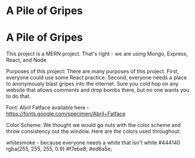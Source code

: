 # A Pile of Gripes
# A Pile of Gripes

This project is a MERN project. That's right - we are using Mongo, Express, React, and Node

Purposes of this project:
There are many purposes of this project. First, everyone could use some React practice. Second, everyone needs a place to anonymously blast gripes into the internet. Sure you cold hop on any website that allows comments and drop bombs there, but no one wants you to do that.


Font: Abril Fatface available here - https://fonts.google.com/specimen/Abril+Fatface

Color Scheme:
We thought we would go nuts with the color scheme and throw consistency out the window. Here are the colors used throughout:

whitesmoke - because everyone needs a white that isn't white
#444140
rgba(255, 255, 255, 0.9)
#f7ebe8;
#ed6a5e;
